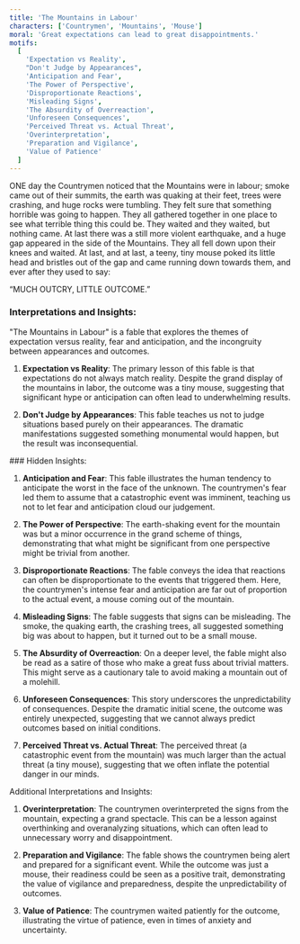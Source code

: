 ```yaml
---
title: 'The Mountains in Labour'
characters: ['Countrymen', 'Mountains', 'Mouse']
moral: 'Great expectations can lead to great disappointments.'
motifs:
  [
    'Expectation vs Reality',
    "Don't Judge by Appearances",
    'Anticipation and Fear',
    'The Power of Perspective',
    'Disproportionate Reactions',
    'Misleading Signs',
    'The Absurdity of Overreaction',
    'Unforeseen Consequences',
    'Perceived Threat vs. Actual Threat',
    'Overinterpretation',
    'Preparation and Vigilance',
    'Value of Patience'
  ]
---
```


ONE day the Countrymen noticed that the Mountains were in labour; smoke came out of their summits, the earth was quaking at their feet, trees were crashing, and huge rocks were tumbling. They felt sure that something horrible was going to happen. They all gathered together in one place to see what terrible thing this could be. They waited and they waited, but nothing came. At last there was a still more violent earthquake, and a huge gap appeared in the side of the Mountains. They all fell down upon their knees and waited. At last, and at last, a teeny, tiny mouse poked its little head and bristles out of the gap and came running down towards them, and ever after they used to say:

“MUCH OUTCRY, LITTLE OUTCOME.”

### Interpretations and Insights:

"The Mountains in Labour" is a fable that explores the themes of expectation versus reality, fear and anticipation, and the incongruity between appearances and outcomes.

1. **Expectation vs Reality**: The primary lesson of this fable is that expectations do not always match reality. Despite the grand display of the mountains in labor, the outcome was a tiny mouse, suggesting that significant hype or anticipation can often lead to underwhelming results.

2. **Don't Judge by Appearances**: This fable teaches us not to judge situations based purely on their appearances. The dramatic manifestations suggested something monumental would happen, but the result was inconsequential.

### Hidden Insights:

1. **Anticipation and Fear**: This fable illustrates the human tendency to anticipate the worst in the face of the unknown. The countrymen's fear led them to assume that a catastrophic event was imminent, teaching us not to let fear and anticipation cloud our judgement.

2. **The Power of Perspective**: The earth-shaking event for the mountain was but a minor occurrence in the grand scheme of things, demonstrating that what might be significant from one perspective might be trivial from another.

3. **Disproportionate Reactions**: The fable conveys the idea that reactions can often be disproportionate to the events that triggered them. Here, the countrymen's intense fear and anticipation are far out of proportion to the actual event, a mouse coming out of the mountain.

4. **Misleading Signs**: The fable suggests that signs can be misleading. The smoke, the quaking earth, the crashing trees, all suggested something big was about to happen, but it turned out to be a small mouse.

5. **The Absurdity of Overreaction**: On a deeper level, the fable might also be read as a satire of those who make a great fuss about trivial matters. This might serve as a cautionary tale to avoid making a mountain out of a molehill.

6. **Unforeseen Consequences**: This story underscores the unpredictability of consequences. Despite the dramatic initial scene, the outcome was entirely unexpected, suggesting that we cannot always predict outcomes based on initial conditions.

7. **Perceived Threat vs. Actual Threat**: The perceived threat (a catastrophic event from the mountain) was much larger than the actual threat (a tiny mouse), suggesting that we often inflate the potential danger in our minds.

Additional Interpretations and Insights:

1. **Overinterpretation**: The countrymen overinterpreted the signs from the mountain, expecting a grand spectacle. This can be a lesson against overthinking and overanalyzing situations, which can often lead to unnecessary worry and disappointment.

2. **Preparation and Vigilance**: The fable shows the countrymen being alert and prepared for a significant event. While the outcome was just a mouse, their readiness could be seen as a positive trait, demonstrating the value of vigilance and preparedness, despite the unpredictability of outcomes.

3. **Value of Patience**: The countrymen waited patiently for the outcome, illustrating the virtue of patience, even in times of anxiety and uncertainty.
